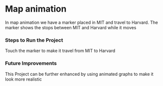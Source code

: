 # Map animation 
In map animation we have a marker placed in MIT and travel to Harvard. The marker shows the stops between MIT and Harvard while it moves 

### Steps to Run the Project
Touch the marker to make it travel from MIT to Harvard 

### Future Improvements
This Project can be further enhanced by using animated graphs to make it look more realistic 
